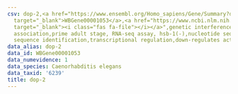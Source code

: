 ```yaml
---
csv: dop-2,<a href="https://www.ensembl.org/Homo_sapiens/Gene/Summary?db=core;g=WBGene00001053"
  target="_blank">WBGene00001053</a>,<a href="https://www.ncbi.nlm.nih.gov/pubmed/30894454"
  target="_blank"><i class="fas fa-file"></i></a>",genetic interference,functional
  association,prime adult stage, RNA-seq assay, hsb-1(-),nucleotide sequence identification,nucleotide
  sequence identification,transcriptional regulation,down-regulates activity
data_alias: dop-2
data_id: WBGene00001053
data_numevidence: 1
data_species: Caenorhabditis elegans
data_taxid: '6239'
title: dop-2
---
```

